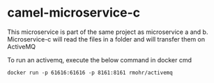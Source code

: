 # camel-microservice-c
This microservice is part of the same project as microservice a and b. Microservice-c will read the files in a folder and will transfer them on ActiveMQ

To run an activemq, execute the below command in docker cmd

	docker run -p 61616:61616 -p 8161:8161 rmohr/activemq


